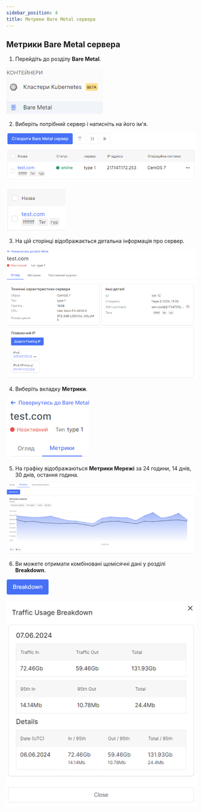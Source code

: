```yaml
---
sidebar_position: 4
title: Метрики Bare Metal сервера
---
```


## Метрики Bare Metal сервера

1. Перейдіть до розділу **Bare Metal**.

![](../../img/bare-metal/base.png)

2. Виберіть потрібний сервер і натисніть на його ім'я.

![](../../img/bare-metal/edit/18.png)

![](../../img/bare-metal/edit/19.png)

3. На цій сторінці відображається детальна інформація про сервер.

![](../../img/bare-metal/list_of_floating_ip/1.png)

4. Виберіть вкладку **Метрики**.

![](../../img/bare-metal/info/metrics%20button.png)

5. На графіку відображаються **Метрики Мережі** за 24 години, 14 днів, 30 днів, остання година. 

![](../../img/bare-metal/info/metrics_graph.png)

6. Ви можете отримати комбіновані щомісячні дані у розділі **Breakdown**.


![](../../img/bare-metal/info/breakdown%20button.png)


![](../../img/bare-metal/info/breakdown.png)
